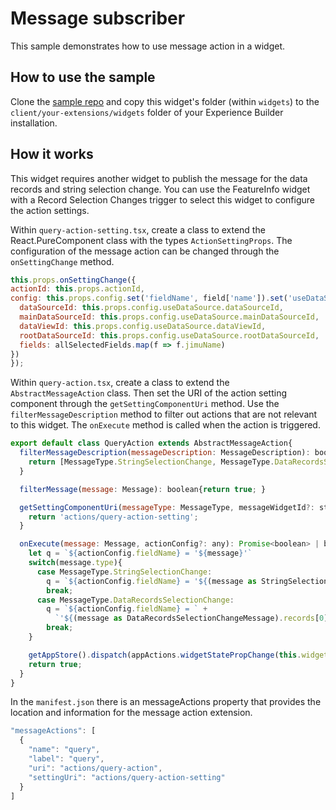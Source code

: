 # Message subscriber

This sample demonstrates how to use message action in a widget.

## How to use the sample
Clone the [sample repo](https://github.com/esri/arcgis-experience-builder-sdk-resources) and copy this widget's folder (within `widgets`) to the `client/your-extensions/widgets` folder of your Experience Builder installation.

## How it works
This widget requires another widget to publish the message for the data records and string selection change. You can use the FeatureInfo widget with a Record Selection Changes trigger to select this widget to configure the action settings. 

Within `query-action-setting.tsx`, create a class to extend the React.PureComponent class with the types `ActionSettingProps`. The configuration of the message action can be changed through the `onSettingChange` method.

  ```javascript
this.props.onSettingChange({
  actionId: this.props.actionId,
  config: this.props.config.set('fieldName', field['name']).set('useDataSource',{
    dataSourceId: this.props.config.useDataSource.dataSourceId,
    mainDataSourceId: this.props.config.useDataSource.mainDataSourceId,
    dataViewId: this.props.config.useDataSource.dataViewId,
    rootDataSourceId: this.props.config.useDataSource.rootDataSourceId,
    fields: allSelectedFields.map(f => f.jimuName)
  })
});

```

Within `query-action.tsx`, create a class to extend the `AbstractMessageAction` class. Then set the URI of the action setting component through the `getSettingComponentUri` method. Use the ` filterMessageDescription` method to filter out actions that are not relevant to this widget. The `onExecute` method is called when the action is triggered.
```javascript
export default class QueryAction extends AbstractMessageAction{
  filterMessageDescription(messageDescription: MessageDescription): boolean{
    return [MessageType.StringSelectionChange, MessageType.DataRecordsSelectionChange].indexOf(messageDescription.messageType) > -1;
  }

  filterMessage(message: Message): boolean{return true; }

  getSettingComponentUri(messageType: MessageType, messageWidgetId?: string): string {
    return 'actions/query-action-setting';
  }

  onExecute(message: Message, actionConfig?: any): Promise<boolean> | boolean{
    let q = `${actionConfig.fieldName} = '${message}'`
    switch(message.type){
      case MessageType.StringSelectionChange:
        q = `${actionConfig.fieldName} = '${(message as StringSelectionChangeMessage).str}'`
        break;
      case MessageType.DataRecordsSelectionChange:
        q = `${actionConfig.fieldName} = ` +
          `'${(message as DataRecordsSelectionChangeMessage).records[0].getFieldValue(actionConfig.fieldName)}'`
        break;
    }

    getAppStore().dispatch(appActions.widgetStatePropChange(this.widgetId, 'queryString', q));
    return true;
  }
}

```

In the `manifest.json` there is an messageActions property that provides the location and information for the message action extension.
```javascript
"messageActions": [
  {
    "name": "query",
    "label": "query",
    "uri": "actions/query-action",
    "settingUri": "actions/query-action-setting"
  }
]
```
